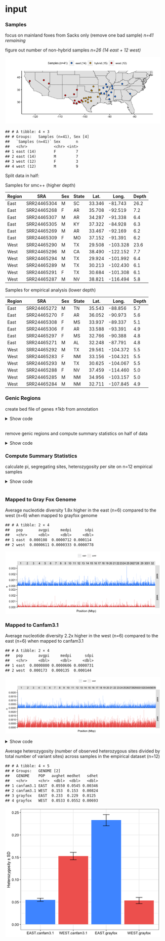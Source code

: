 input
================

### Samples

focus on mainland foxes from Sacks only (remove one bad sample) *n=41
remaining*

figure out number of non-hybrid samples *n=26 (14 east + 12 west)*

![](inputstats_files/figure-gfm/Samples-1.png)<!-- -->

    ## # A tibble: 4 × 3
    ## # Groups:   Samples (n=41), Sex [4]
    ##   `Samples (n=41)` Sex       n
    ##   <chr>            <chr> <int>
    ## 1 east (14)        F         7
    ## 2 east (14)        M         7
    ## 3 west (12)        F         3
    ## 4 west (12)        M         9

Split data in half:

Samples for smc++ (higher depth)

| Region | SRA         | Sex | State | Lat.   | Long.    | Depth |
|--------|-------------|-----|-------|--------|----------|-------|
| East   | SRR24465304 | M   | SC    | 33.346 | -81.743  | 26.2  |
| East   | SRR24465268 | F   | AR    | 35.708 | -92.519  | 7.2   |
| East   | SRR24465307 | M   | AR    | 34.287 | -91.338  | 6.4   |
| East   | SRR24465305 | M   | KY    | 37.322 | -84.928  | 6.3   |
| East   | SRR24465269 | M   | AR    | 33.467 | -92.169  | 6.2   |
| East   | SRR24465309 | F   | MO    | 37.152 | -91.391  | 6.2   |
| West   | SRR24465290 | M   | TX    | 29.508 | -103.328 | 23.6  |
| West   | SRR24465296 | M   | CA    | 38.490 | -122.152 | 7.7   |
| West   | SRR24465294 | M   | TX    | 29.924 | -101.992 | 6.4   |
| West   | SRR24465289 | M   | TX    | 30.213 | -102.430 | 6.1   |
| West   | SRR24465291 | F   | TX    | 30.684 | -101.308 | 6.1   |
| West   | SRR24465287 | M   | NV    | 38.821 | -116.494 | 5.8   |

Samples for empirical analysis (lower depth)

| Region | SRA         | Sex | State | Lat.   | Long.    | Depth |
|--------|-------------|-----|-------|--------|----------|-------|
| East   | SRR24465272 | M   | TN    | 35.543 | -88.856  | 5.7   |
| East   | SRR24465270 | F   | AR    | 36.052 | -90.973  | 5.6   |
| East   | SRR24465308 | F   | MS    | 33.937 | -89.337  | 5.1   |
| East   | SRR24465306 | F   | AR    | 33.588 | -93.391  | 4.9   |
| East   | SRR24465297 | F   | MS    | 32.766 | -90.388  | 4.8   |
| East   | SRR24465271 | M   | AL    | 32.248 | -87.791  | 4.8   |
| West   | SRR24465292 | M   | TX    | 29.561 | -104.372 | 5.5   |
| West   | SRR24465283 | F   | NM    | 33.156 | -104.321 | 5.5   |
| West   | SRR24465293 | M   | TX    | 30.625 | -104.067 | 5.5   |
| West   | SRR24465288 | F   | NV    | 37.459 | -114.460 | 5.0   |
| West   | SRR24465285 | M   | NM    | 34.956 | -103.157 | 5.0   |
| West   | SRR24465284 | M   | NM    | 32.711 | -107.845 | 4.9   |

### Genic Regions

create bed file of genes ±1kb from annotation

<details>
<summary>
Show code
</summary>

<br>

``` r
# annotation file
galba <- fread("~/Downloads/galba.gtf.gz")

# chromosome name conversion file 
chroms <- read_tsv("grayfox_renameChroms_number.txt", col_names = c("scaf","chrom")) %>% 
  separate(scaf, remove=F, c(NA,NA,NA,NA,NA,"length"))

# write file with chromosome sizes
chroms %>% select(scaf,length) %>% write_tsv("chromSizes.txt", col_names = F)

# filter annotation for genic regions
genes <- galba %>% filter(V3=="gene") %>% select(V1,V4,V5)

# add chromosome names to annotation file and remove stuff not mapping to scaffs 1-32
genescaf <- genes %>% left_join(chroms,by=c("V1"="scaf")) %>% 
  select(chrom,V4,V5, length)  %>%  na.omit()

# add 1kb to either end of each gene, 
## make sure values don't drop below zero or exceed the length of the chromosome
gene1kb <- genescaf %>% mutate(start=V4-1000, end=V5+1000) %>% 
  mutate(newstart=case_when(start<0 ~ 1, TRUE ~ start)) %>% 
  mutate(newend=case_when(end>as.numeric(length) ~ as.numeric(length), TRUE ~ end))

gene1kb %>% select(chrom,newstart,newend) %>% write_tsv("genes1kb.bed", col_names = F)
```

</details>

<br>

remove genic regions and compute summary statistics on half of data

<details>
<summary>
Show code
</summary>

<br>

``` bash
module load bedtools2
module load bcftools

bedtools sort -i genes1kb.bed > genicregions.1kb.bed

#removes genic regions
bcftools view -T ^genicregions.1kb.bed grayfox_filtered.renameChroms.Mainland.ACgr61_DPgr165lt500.vcf.gz -Oz -o grayfox_mainland_nogenes.vcf.gz 

bcftools index -t grayfox_mainland_nogenes.vcf.gz

#split by chromosome
bcftools index -s grayfox_mainland_nogenes.vcf.gz | cut -f 1 | while read C; do bcftools view -O z -o split.${C}.vcf.gz grayfox_mainland_nogenes.vcf.gz "${C}" ; done
```

</details>

### Compute Summary Statistics

calculate pi, segregating sites, heterozygosity per site on n=12
empirical samples

<details>
<summary>
Show code
</summary>

<br>

``` bash
#!/bin/sh
#SBATCH --job-name=statsvcfsite
#SBATCH --output=/scratch1/marjanak/statsvcfsite.out
#SBATCH --error=/scratch1/marjanak/statsvcfsite.err
#SBATCH --partition=qcb
#SBATCH --time=30:00:00
#SBATCH --ntasks=1
#SBATCH --cpus-per-task=4
#SBATCH --mem-per-cpu=8000MB
#SBATCH --mail-type=END,FAIL # notifications for job done & fail
#SBATCH --mail-user=marjanak@usc.edu

module load vcftools

vcftools --gzvcf /project/jazlynmo_738/DataRepository/Canids/Invariant/GrayFox/Mainland/grayfox_filtered.renameChroms.Mainland.ACgr61_DPgr165lt500.gvcf.gz --keep east6.txt --exclude-bed genicregions.1kb.bed --site-pi --out east6_pi_site.out

vcftools --gzvcf /project/jazlynmo_738/DataRepository/Canids/Invariant/GrayFox/Mainland/grayfox_filtered.renameChroms.Mainland.ACgr61_DPgr165lt500.gvcf.gz --keep west6.txt --exclude-bed genicregions.1kb.bed --site-pi --out west6_pi_site.out


vcftools --gzvcf /project/jazlynmo_738/Maria/grayfox_mainland_nogenes.vcf.gz --keep east6.txt --snpdensity 10 --out east6_S_10bp.out

vcftools --gzvcf /project/jazlynmo_738/Maria/grayfox_mainland_nogenes.vcf.gz --keep west6.txt --snpdensity 10 --out west6_S_10bp.out
```

</details>

<br>

### Mapped to Gray Fox Genome

Average nucleotide diversity 1.8x higher in the east (n=6) compared to
the west (n=6) when mapped to grayfox genome

    ## # A tibble: 2 × 4
    ##   pop       avgpi     medpi      sdpi
    ##   <chr>     <dbl>     <dbl>     <dbl>
    ## 1 east  0.000108  0.0000712 0.000114 
    ## 2 west  0.0000611 0.0000333 0.0000778

![](inputstats_files/figure-gfm/pi-1.png)<!-- -->

### Mapped to Canfam3.1

Average nucleotide diversity 2.2x higher in the west (n=6) compared to
the east (n=6) when mapped to canfam3.1

    ## # A tibble: 2 × 4
    ##   pop       avgpi     medpi      sdpi
    ##   <chr>     <dbl>     <dbl>     <dbl>
    ## 1 east  0.0000800 0.0000606 0.0000731
    ## 2 west  0.000173  0.000135  0.000144

![](inputstats_files/figure-gfm/pi-cf-1.png)<!-- -->

<details>
<summary>
Show code
</summary>

<br>

``` bash
#!/bin/sh
#SBATCH --job-name=vcfhet
#SBATCH --output=/scratch1/marjanak/vcfhet.out
#SBATCH --error=/scratch1/marjanak/vcfhet.err
#SBATCH --partition=qcb
#SBATCH --time=20:00:00
#SBATCH --ntasks=1
#SBATCH --cpus-per-task=4
#SBATCH --mem-per-cpu=8000MB
#SBATCH --mail-type=END,FAIL # notifications for job done & fail
#SBATCH --mail-user=marjanak@usc.edu

module load vcftools

vcftools --gzvcf /project/jazlynmo_738/DataRepository/Canids/Variants/GrayFox/Mainland/grayfox_filtered.renameChroms.Mainland.ACgr61_DPgr165lt500.vcf.gz --keep empirical6.txt --exclude-bed genicregions.1kb.bed --het --out grayfox.het

vcftools --gzvcf /project/jazlynmo_738/DataRepository/Canids/Variants/GrayFox/Mainland/Canfam3.1_filtered.renameChroms.Mainland.ACgr61_DPgr165lt500.vcf.gz --keep empirical6.txt --exclude-bed genicregions.1kb.bed --het --out canfam3.1.het
```

</details>

Average heterozygosity (number of observed heterozygous sites divided by
total number of variant sites) across samples in the empirical dataset
(n=12)

    ## # A tibble: 4 × 5
    ## # Groups:   GENOME [2]
    ##   GENOME    POP   avghet medhet   sdhet
    ##   <chr>     <chr>  <dbl>  <dbl>   <dbl>
    ## 1 canfam3.1 EAST  0.0550 0.0545 0.00346
    ## 2 canfam3.1 WEST  0.153  0.153  0.00824
    ## 3 grayfox   EAST  0.233  0.229  0.0125 
    ## 4 grayfox   WEST  0.0533 0.0552 0.00693

![](inputstats_files/figure-gfm/het-1.png)<!-- -->

